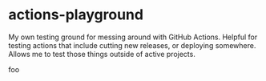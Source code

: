 # actions-playground

My own testing ground for messing around with GitHub Actions. Helpful for testing actions that
include cutting new releases, or deploying somewhere. Allows me to test those things outside of
active projects.


foo

